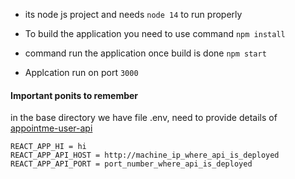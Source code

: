 - its node js project and needs ```node 14``` to run properly 



- To build the application you need to use command ``` npm install ```



- command run the application once build is done ``` npm start ```



- Applcation run on port ``` 3000  ```



#### Important ponits to remember 

in the base directory we have file .env, need to provide details of [appointme-user-api](https://github.com/DeekshithSN/appoint-me/tree/master/appointme-admin-api)

```
REACT_APP_HI = hi
REACT_APP_API_HOST = http://machine_ip_where_api_is_deployed
REACT_APP_API_PORT = port_number_where_api_is_deployed
```
